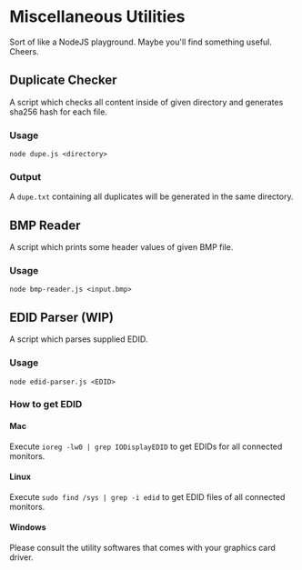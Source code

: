 # Miscellaneous Utilities 
Sort of like a NodeJS playground. Maybe you'll find something useful. Cheers.

## Duplicate Checker
A script which checks all content inside of given directory and generates sha256 hash for each file. 

### Usage
`node dupe.js <directory>`

### Output
A `dupe.txt` containing all duplicates will be generated in the same directory. 

## BMP Reader
A script which prints some header values of given BMP file.

### Usage
`node bmp-reader.js <input.bmp>`

## EDID Parser (WIP)

A script which parses supplied EDID. 

### Usage
`node edid-parser.js <EDID>`

### How to get EDID

#### Mac

Execute `ioreg -lw0 | grep IODisplayEDID` to get EDIDs for all connected monitors. 

#### Linux

Execute `sudo find /sys | grep -i edid` to get EDID files of all connected monitors. 

#### Windows

Please consult the utility softwares that comes with your graphics card driver. 